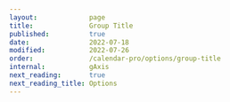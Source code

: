 ```yaml
---
layout:             page
title:              Group Title
published:          true
date:               2022-07-18
modified:           2022-07-26
order:              /calendar-pro/options/group-title
internal:           gAxis
next_reading:       true
next_reading_title: Options
---
```


